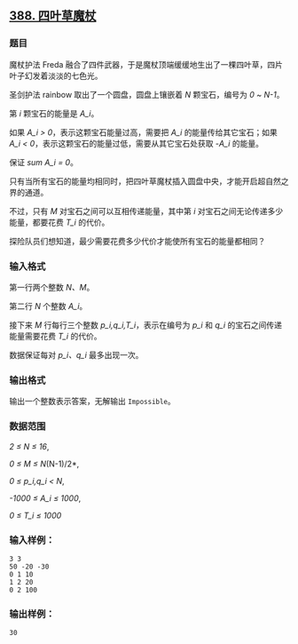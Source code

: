 ## [388. 四叶草魔杖](https://www.acwing.com/problem/content/390/)

### 题目

魔杖护法 Freda 融合了四件武器，于是魔杖顶端缓缓地生出了一棵四叶草，四片叶子幻发着淡淡的七色光。

圣剑护法 rainbow 取出了一个圆盘，圆盘上镶嵌着 *N* 颗宝石，编号为 *0 ~ N-1*。

第 *i* 颗宝石的能量是 *A_i*。

如果 *A_i > 0*，表示这颗宝石能量过高，需要把 *A_i* 的能量传给其它宝石；如果 *A_i < 0*，表示这颗宝石的能量过低，需要从其它宝石处获取 *-A_i* 的能量。

保证 *sum A_i = 0*。

只有当所有宝石的能量均相同时，把四叶草魔杖插入圆盘中央，才能开启超自然之界的通道。

不过，只有 *M* 对宝石之间可以互相传递能量，其中第 *i* 对宝石之间无论传递多少能量，都要花费 *T_i* 的代价。

探险队员们想知道，最少需要花费多少代价才能使所有宝石的能量都相同？

### 输入格式

第一行两个整数 *N、M*。

第二行 *N* 个整数 *A_i*。

接下来 *M* 行每行三个整数 *p_i,q_i,T_i*，表示在编号为 *p_i* 和 *q_i* 的宝石之间传递能量需要花费 *T_i* 的代价。

数据保证每对 *p_i、q_i* 最多出现一次。

### 输出格式

输出一个整数表示答案，无解输出 `Impossible`。

### 数据范围

*2 ≤ N ≤ 16*,

*0 ≤ M ≤ N*(N-1)/2*,

*0 ≤ p_i,q_i < N*,

*-1000 ≤ A_i ≤ 1000*,

*0 ≤ T_i ≤ 1000*

### 输入样例：

```
3 3
50 -20 -30
0 1 10
1 2 20
0 2 100
```

### 输出样例：

```
30
```
